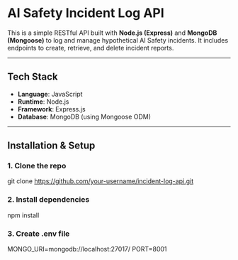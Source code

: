# AI Safety Incident Log API

This is a simple RESTful API built with **Node.js (Express)** and **MongoDB (Mongoose)** to log and manage hypothetical AI Safety incidents. It includes endpoints to create, retrieve, and delete incident reports.

---

## Tech Stack

- **Language**: JavaScript
- **Runtime**: Node.js
- **Framework**: Express.js
- **Database**: MongoDB (using Mongoose ODM)

---

## Installation & Setup

### 1. Clone the repo
git clone https://github.com/your-username/incident-log-api.git
### 2. Install dependencies
npm install
### 3. Create .env file
MONGO_URI=mongodb://localhost:27017/<exampledb>
PORT=8001



